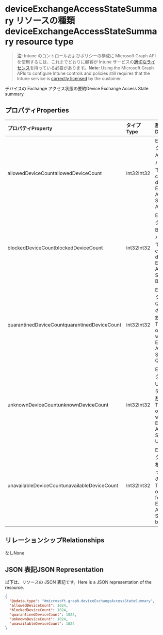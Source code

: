 # <a name="deviceexchangeaccessstatesummary-resource-type"></a><span data-ttu-id="ecd90-101">deviceExchangeAccessStateSummary リソースの種類</span><span class="sxs-lookup"><span data-stu-id="ecd90-101">deviceExchangeAccessStateSummary resource type</span></span>

> <span data-ttu-id="ecd90-102">**注:** Intune のコントロールおよびポリシーの構成に Microsoft Graph API を使用するには、これまでどおりに顧客が Intune サービスの[適切なライセンス](https://go.microsoft.com/fwlink/?linkid=839381)を持っている必要があります。</span><span class="sxs-lookup"><span data-stu-id="ecd90-102">**Note:** Using the Microsoft Graph APIs to configure Intune controls and policies still requires that the Intune service is [correctly licensed](https://go.microsoft.com/fwlink/?linkid=839381) by the customer.</span></span>

<span data-ttu-id="ecd90-103">デバイスの Exchange アクセス状態の要約</span><span class="sxs-lookup"><span data-stu-id="ecd90-103">Device Exchange Access State summary</span></span>
## <a name="properties"></a><span data-ttu-id="ecd90-104">プロパティ</span><span class="sxs-lookup"><span data-stu-id="ecd90-104">Properties</span></span>
|<span data-ttu-id="ecd90-105">プロパティ</span><span class="sxs-lookup"><span data-stu-id="ecd90-105">Property</span></span>|<span data-ttu-id="ecd90-106">タイプ</span><span class="sxs-lookup"><span data-stu-id="ecd90-106">Type</span></span>|<span data-ttu-id="ecd90-107">説明</span><span class="sxs-lookup"><span data-stu-id="ecd90-107">Description</span></span>|
|:---|:---|:---|
|<span data-ttu-id="ecd90-108">allowedDeviceCount</span><span class="sxs-lookup"><span data-stu-id="ecd90-108">allowedDeviceCount</span></span>|<span data-ttu-id="ecd90-109">Int32</span><span class="sxs-lookup"><span data-stu-id="ecd90-109">Int32</span></span>|<span data-ttu-id="ecd90-110">Exchange アクセス状態が Allowed のデバイスの総数です。</span><span class="sxs-lookup"><span data-stu-id="ecd90-110">Total count of devices with Exchange Access State: Allowed.</span></span>|
|<span data-ttu-id="ecd90-111">blockedDeviceCount</span><span class="sxs-lookup"><span data-stu-id="ecd90-111">blockedDeviceCount</span></span>|<span data-ttu-id="ecd90-112">Int32</span><span class="sxs-lookup"><span data-stu-id="ecd90-112">Int32</span></span>|<span data-ttu-id="ecd90-113">Exchange アクセス状態が Blocked のデバイスの総数です。</span><span class="sxs-lookup"><span data-stu-id="ecd90-113">Total count of devices with Exchange Access State: Blocked.</span></span>|
|<span data-ttu-id="ecd90-114">quarantinedDeviceCount</span><span class="sxs-lookup"><span data-stu-id="ecd90-114">quarantinedDeviceCount</span></span>|<span data-ttu-id="ecd90-115">Int32</span><span class="sxs-lookup"><span data-stu-id="ecd90-115">Int32</span></span>|<span data-ttu-id="ecd90-116">Exchange アクセス状態が Quarantined のデバイスの総数です。</span><span class="sxs-lookup"><span data-stu-id="ecd90-116">Total count of devices with Exchange Access State: Quarantined.</span></span>|
|<span data-ttu-id="ecd90-117">unknownDeviceCount</span><span class="sxs-lookup"><span data-stu-id="ecd90-117">unknownDeviceCount</span></span>|<span data-ttu-id="ecd90-118">Int32</span><span class="sxs-lookup"><span data-stu-id="ecd90-118">Int32</span></span>|<span data-ttu-id="ecd90-119">Exchange アクセス状態が Unknown のデバイスの総数です。</span><span class="sxs-lookup"><span data-stu-id="ecd90-119">Total count of devices with Exchange Access State: Unknown.</span></span>|
|<span data-ttu-id="ecd90-120">unavailableDeviceCount</span><span class="sxs-lookup"><span data-stu-id="ecd90-120">unavailableDeviceCount</span></span>|<span data-ttu-id="ecd90-121">Int32</span><span class="sxs-lookup"><span data-stu-id="ecd90-121">Int32</span></span>|<span data-ttu-id="ecd90-122">Exchange アクセス状態を検出できなかったデバイスの総数です。</span><span class="sxs-lookup"><span data-stu-id="ecd90-122">Total count of devices for which no Exchange Access State could be found.</span></span>|

## <a name="relationships"></a><span data-ttu-id="ecd90-123">リレーションシップ</span><span class="sxs-lookup"><span data-stu-id="ecd90-123">Relationships</span></span>
<span data-ttu-id="ecd90-124">なし</span><span class="sxs-lookup"><span data-stu-id="ecd90-124">None</span></span>
## <a name="json-representation"></a><span data-ttu-id="ecd90-125">JSON 表記</span><span class="sxs-lookup"><span data-stu-id="ecd90-125">JSON Representation</span></span>
<span data-ttu-id="ecd90-126">以下は、リソースの JSON 表記です。</span><span class="sxs-lookup"><span data-stu-id="ecd90-126">Here is a JSON representation of the resource.</span></span>
<!--{
  "blockType": "resource",
  "@odata.type": "microsoft.graph.deviceExchangeAccessStateSummary"
}-->
``` json
{
  "@odata.type": "#microsoft.graph.deviceExchangeAccessStateSummary",
  "allowedDeviceCount": 1024,
  "blockedDeviceCount": 1024,
  "quarantinedDeviceCount": 1024,
  "unknownDeviceCount": 1024,
  "unavailableDeviceCount": 1024
}
```



